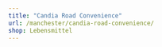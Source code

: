 ```yaml
---
title: "Candia Road Convenience"
url: /manchester/candia-road-convenience/
shop: Lebensmittel
---
```

